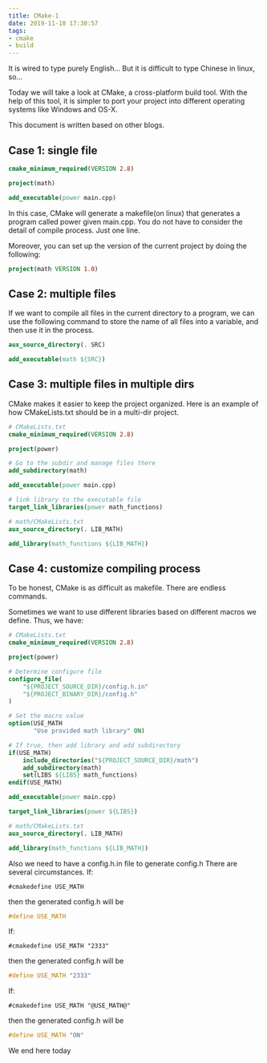 ```yaml
---
title: CMake-1
date: 2019-11-18 17:30:57
tags:
- cmake
- build
---
```


It is wired to type purely English...
But it is difficult to type Chinese in linux, so...

Today we will take a look at CMake, a cross-platform build tool.
With the help of this tool, it is simpler to port your project into different operating systems like Windows and OS-X.

This document is written based on other blogs.

## Case 1: single file

```cmake
cmake_minimum_required(VERSION 2.8)

project(math)

add_executable(power main.cpp)
```

In this case, CMake will generate a makefile(on linux) that generates a program called power given main.cpp. You do not have to consider the detail of compile process. Just one line.

Moreover, you can set up the version of the current project by doing the following:

```cmake
project(math VERSION 1.0)
```

## Case 2: multiple files

If we want to compile all files in the current directory to a program, we can use the following command to store the name of all files into a variable, and then use it in the process.

```cmake
aux_source_directory(. SRC)

add_executable(math ${SRC})
```

## Case 3: multiple files in multiple dirs

CMake makes it easier to keep the project organized.
Here is an example of how CMakeLists.txt should be in a multi-dir project.

```cmake
# CMakeLists.txt
cmake_minimum_required(VERSION 2.8)

project(power)

# Go to the subdir and manage files there
add_subdirectory(math)

add_executable(power main.cpp)

# link library to the executable file
target_link_libraries(power math_functions)
```

```cmake
# math/CMakeLists.txt
aux_source_directory(. LIB_MATH)

add_library(math_functions ${LIB_MATH})
```

## Case 4: customize compiling process

To be honest, CMake is as difficult as makefile. There are endless commands.

Sometimes we want to use different libraries based on different macros we define. Thus, we have:

```cmake
# CMakeLists.txt
cmake_minimum_required(VERSION 2.8)

project(power)

# Determine configure file
configure_file(
    "${PROJECT_SOURCE_DIR}/config.h.in"
    "${PROJECT_BINARY_DIR}/config.h"
)

# Set the macro value
option(USE_MATH
       "Use provided math library" ON)

# If true, then add library and add subdirectory
if(USE_MATH)
    include_directories("${PROJECT_SOURCE_DIR}/math")
    add_subdirectory(math)
    set(LIBS ${LIBS} math_functions)
endif(USE_MATH)

add_executable(power main.cpp)

target_link_libraries(power ${LIBS})
```

```cmake
# math/CMakeLists.txt
aux_source_directory(. LIB_MATH)

add_library(math_functions ${LIB_MATH})
```

Also we need to have a config.h.in file to generate config.h
There are several circumstances.
If:

```in
#cmakedefine USE_MATH
```

then the generated config.h will be

```c++
#define USE_MATH
```

If:

```in
#cmakedefine USE_MATH "2333"
```

then the generated config.h will be

```c++
#define USE_MATH "2333"
```

If:

```in
#cmakedefine USE_MATH "@USE_MATH@"
```

then the generated config.h will be

```c++
#define USE_MATH "ON"
```

We end here today